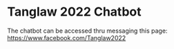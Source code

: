 # Tanglaw 2022 Chatbot
The chatbot can be accessed thru messaging this page:
https://www.facebook.com/Tanglaw2022